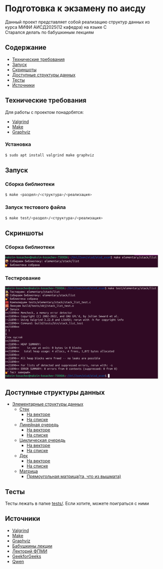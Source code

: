 # Подготовка к экзамену по аисду
Данный проект представляет собой реализацию структур данных из курса МИФИ АИСД2025(12 кафедра) на языке C \
Старался делать по бабушкиным лекциям


## Содержание
- [Технические требования](#технические-требования)
- [Запуск](#запуск)
- [Скриншоты](#скриншоты)
- [Доступные структуры данных](#доступные-структуры-данных)
- [Тесты](#тесты)
- [Источники](#источники)


## Технические требования
Для работы с проектом понадобятся:
- [Valgrind](https://valgrind.org/)
- [Make](https://www.gnu.org/software/make/)
- [Graphviz](https://graphviz.org/) 

### Установка
```bash
$ sudo apt install valgrind make graphviz
```

## Запуск
### Сборка библиотеки
```bash
$ make <раздел>/<структура>/<реализация>
```

### Запуск тестового файла
```bash
$ make test/<раздел>/<структура>/<реализация>
```

## Скриншоты
### Сборка библиотеки
![Build](pics/build.png)

### Тестирование
![Test](pics/test.png)


## Доступные структуры данных
- [Элементарные структуры данных](src/elementary/)
    - [Стек](src/elementary/stack/)
        - [На векторе](src/elementary/stack/vector/)
        - [На списке](src/elementary/stack/list/)
    - [Линейная очередь](src/elementary/linear_queue/)
        - [На векторе](src/elementary/linear_queue/vector/)
        - [На списке](src/elementary/linear_queue/list/)
    - [Циклическая очередь](src/elementary/circular_queue/)
        - [На векторе](src/elementary/circular_queue/vector/)
        - [На списке](src/elementary/circular_queue/list/)
    - [Дек](src/elementary/deque/)
        - [На векторе](src/elementary/deque/vector/)
        - [На списке](src/elementary/deque/list/)
    - [Матрица](src/elementary/matrix/)
        - [Прямоугольная матрица(та, что из вышмата)](src/elementary/matrix/rectangular/)

## Тесты
Тесты лежать в папке [tests/](tests/). Если хотите, можете поиграться с ними


## Источники
- [Valgrind](https://valgrind.org/)
- [Make](https://www.gnu.org/software/make/)
- [Graphviz](https://graphviz.org/) 
- [Бабушкины лекции](https://drive.google.com/drive/folders/13QkPclgH0022mntpWTGR9Y0c86SckLhv?usp=sharing)
- [Лекторий ФПМИ](https://youtube.com/playlist?list=PL4_hYwCyhAvZ9ObmpO7n9eyg-FS5H3TQ6&si=UBqdt_hgFjCZetHT)
- [GeekforGeeks](https://www.geeksforgeeks.org/dsa-tutorial-learn-data-structures-and-algorithms/)
- [Qwen](https://chat.qwen.ai)